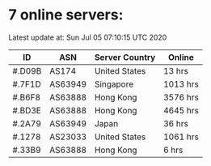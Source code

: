# 7 online servers:

Latest update at: Sun Jul 05 07:10:15 UTC 2020

| ID | ASN | Server Country | Online |
| -- | --- | -------------- | ------ |
| #.D09B | AS174 | United States | 13 hrs |
| #.7F1D | AS63949 | Singapore | 1013 hrs |
| #.B6F8 | AS63888 | Hong Kong | 3576 hrs |
| #.BD3E | AS63888 | Hong Kong | 4645 hrs |
| #.2A79 | AS63949 | Japan | 36 hrs |
| #.1278 | AS23033 | United States | 1061 hrs |
| #.33B9 | AS63888 | Hong Kong | 6 hrs |

